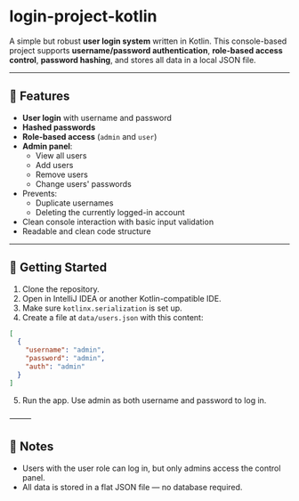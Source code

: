 # login-project-kotlin

A simple but robust **user login system** written in Kotlin. This console-based project supports **username/password authentication**, **role-based access control**, **password hashing**, and stores all data in a local JSON file.

---

## 🔑 Features

- **User login** with username and password
- **Hashed passwords**
- **Role-based access** (`admin` and `user`)
- **Admin panel**:
  - View all users
  - Add users
  - Remove users
  - Change users' passwords
- Prevents:
  - Duplicate usernames
  - Deleting the currently logged-in account
- Clean console interaction with basic input validation
- Readable and clean code structure

---

## 🚀 Getting Started

1. Clone the repository.
2. Open in IntelliJ IDEA or another Kotlin-compatible IDE.
3. Make sure `kotlinx.serialization` is set up.
4. Create a file at `data/users.json` with this content:

```json
[
  {
    "username": "admin",
    "password": "admin",
    "auth": "admin"
  }
]
```
5.	Run the app. Use admin as both username and password to log in.

⸻

## 📌 Notes
-	Users with the user role can log in, but only admins access the control panel.
-	All data is stored in a flat JSON file — no database required.
